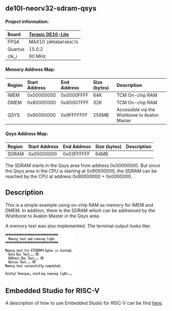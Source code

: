 ## de10l-neorv32-sdram-qsys

#### Project information:

| Board   | [Terasic DE10-Lite](https://www.terasic.com.tw/cgi-bin/page/archive.pl?Language=english&No=1021) |
| :------ | :---------- |
| FPGA    | MAX10 `10M50DAF484C7G` |
| Quartus | 15.0.2      |
| clk_i   | 90 MHz     |

#### Memory Address Map:

| Region  | Start Address | End Address | Size (bytes) | Description |
| :------ | :------------ | :---------- | :----------- | :---------- |
| IMEM    | 0x00000000    | 0x0000FFFF  | 64K          | TCM On-chip RAM |
| DMEM    | 0x80000000    | 0x80007FFF  | 32K          | TCM On-chip RAM |
| QSYS    | 0x90000000    | 0x9FFFFFFF  | 256MB        | Accessible via the Wishbone to Avalon Master |

#### Qsys Address Map:

| Region  | Start Address | End Address | Size (bytes) | Description |
| :------ | :------------ | :---------- | :----------- | :---------- |
| SDRAM   | 0x00000000    | 0x03FFFFFF  | 64MB         |  |

The SDRAM starts in the Qsys area from address 0x00000000. But since the Qsys area 
in the CPU is starting at 0x90000000, the SDRAM can be reached by the CPU at address 
0x90000000 + 0x0000000. 

## Description

This is a simple example using on-chip RAM as memory for IMEM and DMEM. In addition, 
there is the SDRAM which can be addressed by the Wishbone to Avalon Master in the Qsys area.

A memory test was also implemented. The terminal output looks like:

<img src="./doc/terminal.png" width="215">

## Embedded Studio for RISC-V

A description of how to use Embedded Studio for RISC-V can be find [here](https://www.emb4fun.de/riscv/ses4rv/index.html).